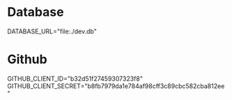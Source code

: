 # Database
DATABASE_URL="file:./dev.db"

# Github
GITHUB_CLIENT_ID="b32d51f27459307323f8"
GITHUB_CLIENT_SECRET="b8fb7979da1e784af98cff3c89cbc582cba812ee"
